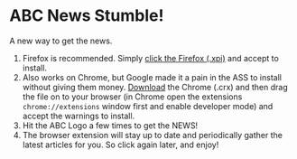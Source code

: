 # ABC News Stumble!
A new way to get the news.

1. Firefox is recommended. Simply [click the Firefox (.xpi)](https://github.com/phocks/abc-stumble/releases/download/1.0.0/abc_stumble-1.0.0-fx.xpi) and accept to install.
2. Also works on Chrome, but Google made it a pain in the ASS to install without giving them money. [Download](https://github.com/phocks/abc-stumble/releases) the Chrome (.crx) and then drag the file on to your browser (in Chrome open the extensions `chrome://extensions` window first and enable developer mode) and accept the warnings to install.
3. Hit the ABC Logo a few times to get the NEWS!
4. The browser extension will stay up to date and periodically gather the latest articles for you. So click again later, and enjoy!
